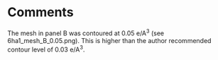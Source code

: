 # Comments

The mesh in panel B was contoured at 0.05 e/A<sup>3</sup> (see 6ha1_mesh_B_0.05.png). This is higher than the author 
recommended contour level of 0.03 e/A<sup>3</sup>.
